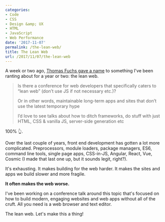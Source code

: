 ```yaml
---
categories:
- Code
- CSS
- Design &amp; UX
- HTML
- JavaScript
- Web Performance
date: '2017-11-07'
permalink: /the-lean-web/
title: The Lean Web
url: /2017/11/07/the-lean-web
---
```


A week or two ago, [Thomas Fuchs gave a name](https://twitter.com/thomasfuchs/status/925341886944038914) to something I've been ranting about for a year or two: the lean web.

> Is there a conference for web developers that specifically caters to “lean web” (don’t use JS if not necessary etc.)?
>
> Or in other words, maintainable long-term apps and sites that don’t use the latest temporary hype
>
> I’d love to see talks about how to ditch frameworks, do stuff with just HTML, CSS & vanilla JS, server-side generation etc

100% &#x1f446;.

Over the last couple of years, front end development has gotten a lot more complicated. Preprocessors, module loaders, package managers, ES6, command line tools, single page apps, CSS-in-JS, Angular, React, Vue, Cosmic (I made that last one up, but it sounds legit, right?).

It's exhausting. It makes building for the web harder. It makes the sites and apps we build slower and more fragile.

**It often makes the web worse.**

I've been working on a conference talk around this topic that's focused on how to build modern, engaging websites and web apps without all of the cruft. All you need is a web browser and text editor.

The lean web. Let's make this a thing!